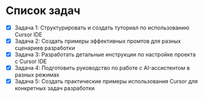 # Список задач

- [x] Задача 1: Структурировать и создать туториал по использованию Cursor IDE
- [x] Задача 2: Создать примеры эффективных промтов для разных сценариев разработки
- [x] Задача 3: Разработать детальные инструкции по настройке проекта с Cursor IDE
- [x] Задача 4: Подготовить руководство по работе с AI-ассистентом в разных режимах
- [x] Задача 5: Создать практические примеры использования Cursor для конкретных задач разработки 